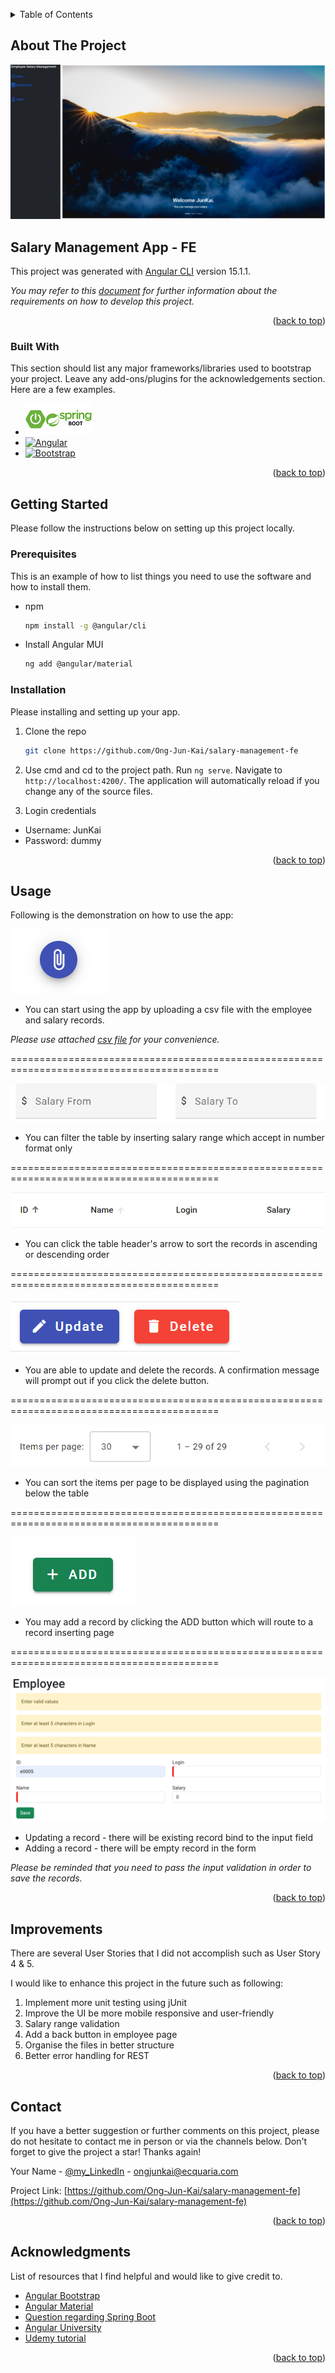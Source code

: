 <a name="readme-top"></a>

<!-- TABLE OF CONTENTS -->
<details>
  <summary>Table of Contents</summary>
  <ol>
    <li>
      <a href="#about-the-project">About The Project</a>
      <ul>
        <li><a href="#built-with">Built With</a></li>
      </ul>
    </li>
    <li>
      <a href="#getting-started">Getting Started</a>
      <ul>
        <li><a href="#prerequisites">Prerequisites</a></li>
        <li><a href="#installation">Installation</a></li>
      </ul>
    </li>
    <li><a href="#usage">Usage and Demonstration</a></li>
    <li><a href="#improvements">Improvements</a></li>
    <li><a href="#license">License</a></li>
    <li><a href="#contact">Contact</a></li>
    <li><a href="#acknowledgments">Acknowledgments</a></li>
  </ol>
</details>



<!-- ABOUT THE PROJECT -->

## About The Project

[![Product Name Screen Shot][product-screenshot]](http://localhost:4200/)

## Salary Management App - FE

This project was generated with [Angular CLI](https://github.com/angular/angular-cli) version 15.1.1.

_You may refer to this [document](src/assets/GDS%20SWE%20Challenge.pdf) for further information about the requirements
on
how to develop this project._


<p align="right">(<a href="#readme-top">back to top</a>)</p>

### Built With

This section should list any major frameworks/libraries used to bootstrap your project. Leave any add-ons/plugins for
the acknowledgements section. Here are a few examples.

* [![Spring Boot][Spring-boot-img]][spring-boot-url]
* [![Angular][Angular.io]][Angular-url]
* [![Bootstrap][Bootstrap.com]][Bootstrap-url]

<p align="right">(<a href="#readme-top">back to top</a>)</p>



<!-- GETTING STARTED -->

## Getting Started

Please follow the instructions below on setting up this project locally.

### Prerequisites

This is an example of how to list things you need to use the software and how to install them.

* npm
  ```sh
  npm install -g @angular/cli
  ```
* Install Angular MUI
  ```sh
  ng add @angular/material
  ```

### Installation

Please installing and setting up your app.

1. Clone the repo
   ```sh
   git clone https://github.com/Ong-Jun-Kai/salary-management-fe

   ```
2. Use cmd and cd to the project path. Run `ng serve`. Navigate to `http://localhost:4200/`. The application will
   automatically reload if you
   change any of the source files.


3. Login credentials

  * Username: JunKai
  * Password: dummy

<p align="right">(<a href="#readme-top">back to top</a>)</p>



<!-- USAGE EXAMPLES -->

## Usage

Following is the demonstration on how to use the app:

![Upload File][upload-file-img]

* You can start using the app by uploading a csv file with the employee and salary records.

_Please use attached [csv file](src/assets/employee.csv) for your convenience._

==========================================================================================

![Filter Salary][filter-salary-img]

* You can filter the table by inserting salary range which accept in number format only

==========================================================================================

![Sorting][sorting-img]

* You can click the table header's arrow to sort the records in ascending or descending order

==========================================================================================

![Update and Delete][update-delete-img]

* You are able to update and delete the records. A confirmation message will prompt out if you click the delete button.

==========================================================================================

![Pagination][pagination-img]

* You can sort the items per page to be displayed using the pagination below the table

==========================================================================================

![Add record][add-img]

* You may add a record by clicking the ADD button which will route to a record inserting page

==========================================================================================

![Save record][save-records-img]

* Updating a record - there will be existing record bind to the input field
* Adding a record - there will be empty record in the form

_Please be reminded that you need to pass the input validation in order to save the records._


<p align="right">(<a href="#readme-top">back to top</a>)</p>

<!-- ROADMAP -->


<!-- IMPROVEMENTS -->

## Improvements

There are several User Stories that I did not accomplish such as User Story 4 & 5.

I would like to enhance this project in the future such as following:

1. Implement more unit testing using jUnit
2. Improve the UI be more mobile responsive and user-friendly
3. Salary range validation
4. Add a back button in employee page
5. Organise the files in better structure
6. Better error handling for REST

<p align="right">(<a href="#readme-top">back to top</a>)</p>



<!-- CONTACT -->

## Contact

If you have a better suggestion or further comments on this project, please do not hesitate to contact me in person or
via the channels below.
Don't forget to give the project a star! Thanks again!

Your Name - [@my_LinkedIn](https://www.linkedin.com/in/jun-kai-ong-1b222518b) - ongjunkai@ecquaria.com

Project Link: [https://github.com/Ong-Jun-Kai/salary-management-fe](https://github.com/Ong-Jun-Kai/salary-management-fe)

<p align="right">(<a href="#readme-top">back to top</a>)</p>



<!-- ACKNOWLEDGMENTS -->

## Acknowledgments

List of resources that I find helpful and would like to give credit to. 
* [Angular Bootstrap](https://valor-software.com/ngx-bootstrap/old/6.2.0/#/documentation#getting-started)
* [Angular Material](https://material.angular.io/guide/getting-started)
* [Question regarding Spring Boot](https://www.baeldung.com/)
* [Angular University](https://blog.angular-university.io/angular-file-upload/)
* [Udemy tutorial](https://ecquaria.udemy.com/course/full-stack-application-development-with-spring-boot-and-angular/learn/lecture/12537586#overview)

<p align="right">(<a href="#readme-top">back to top</a>)</p>



<!-- MARKDOWN LINKS & IMAGES -->
<!-- https://www.markdownguide.org/basic-syntax/#reference-style-links -->

[contributors-shield]: https://img.shields.io/github/contributors/othneildrew/Best-README-Template.svg?style=for-the-badge

[contributors-url]: https://github.com/othneildrew/Best-README-Template/graphs/contributors

[forks-shield]: https://img.shields.io/github/forks/othneildrew/Best-README-Template.svg?style=for-the-badge

[forks-url]: https://github.com/othneildrew/Best-README-Template/network/members

[stars-shield]: https://img.shields.io/github/stars/othneildrew/Best-README-Template.svg?style=for-the-badge

[stars-url]: https://github.com/othneildrew/Best-README-Template/stargazers

[issues-shield]: https://img.shields.io/github/issues/othneildrew/Best-README-Template.svg?style=for-the-badge

[issues-url]: https://github.com/othneildrew/Best-README-Template/issues

[license-shield]: https://img.shields.io/github/license/othneildrew/Best-README-Template.svg?style=for-the-badge

[license-url]: https://github.com/othneildrew/Best-README-Template/blob/master/LICENSE.txt

[linkedin-shield]: https://img.shields.io/badge/-LinkedIn-black.svg?style=for-the-badge&logo=linkedin&colorB=555

[linkedin-url]: https://linkedin.com/in/othneildrew

[product-screenshot]: src/assets/images/homePage.png

[Next.js]: https://img.shields.io/badge/next.js-000000?style=for-the-badge&logo=nextdotjs&logoColor=white

[Next-url]: https://nextjs.org/

[React.js]: https://img.shields.io/badge/React-20232A?style=for-the-badge&logo=react&logoColor=61DAFB

[React-url]: https://reactjs.org/

[Vue.js]: https://img.shields.io/badge/Vue.js-35495E?style=for-the-badge&logo=vuedotjs&logoColor=4FC08D

[Vue-url]: https://vuejs.org/

[Spring-boot-img]: src/assets/images/spring-boot.png

[spring-boot-url]: https://spring.io/projects/spring-boot

[Angular.io]: https://img.shields.io/badge/Angular-DD0031?style=for-the-badge&logo=angular&logoColor=white

[Angular-url]: https://angular.io/

[Svelte.dev]: https://img.shields.io/badge/Svelte-4A4A55?style=for-the-badge&logo=svelte&logoColor=FF3E00

[Svelte-url]: https://svelte.dev/

[Laravel.com]: https://img.shields.io/badge/Laravel-FF2D20?style=for-the-badge&logo=laravel&logoColor=white

[Laravel-url]: https://laravel.com

[Bootstrap.com]: https://img.shields.io/badge/Bootstrap-563D7C?style=for-the-badge&logo=bootstrap&logoColor=white

[Bootstrap-url]: https://getbootstrap.com

[JQuery.com]: https://img.shields.io/badge/jQuery-0769AD?style=for-the-badge&logo=jquery&logoColor=white

[JQuery-url]: https://jquery.com

[filter-salary-img]: src/assets/images/filterSalary.PNG

[upload-file-img]: src/assets/images/uploadFile.PNG

[save-records-img]: src/assets/images/saveRecords.PNG

[sorting-img]: src/assets/images/sorting.PNG

[update-delete-img]: src/assets/images/update&delete.PNG

[pagination-img]: src/assets/images/pagination.PNG

[add-img]: src/assets/images/add.PNG

